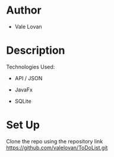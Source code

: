 # Author

* Vale Lovan

# Description

Technologies Used:

* API / JSON

* JavaFx

* SQLite

# Set Up
Clone the repo using the repository link https://github.com/valelovan/ToDoList.git

